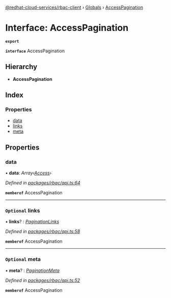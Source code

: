 [@redhat-cloud-services/rbac-client](../README.md) › [Globals](../globals.md) › [AccessPagination](accesspagination.md)

# Interface: AccessPagination

**`export`** 

**`interface`** AccessPagination

## Hierarchy

* **AccessPagination**

## Index

### Properties

* [data](accesspagination.md#data)
* [links](accesspagination.md#optional-links)
* [meta](accesspagination.md#optional-meta)

## Properties

###  data

• **data**: *Array‹[Access](access.md)›*

*Defined in [packages/rbac/api.ts:64](https://github.com/fhlavac/javascript-clients/blob/master/packages/rbac/api.ts#L64)*

**`memberof`** AccessPagination

___

### `Optional` links

• **links**? : *[PaginationLinks](paginationlinks.md)*

*Defined in [packages/rbac/api.ts:58](https://github.com/fhlavac/javascript-clients/blob/master/packages/rbac/api.ts#L58)*

**`memberof`** AccessPagination

___

### `Optional` meta

• **meta**? : *[PaginationMeta](paginationmeta.md)*

*Defined in [packages/rbac/api.ts:52](https://github.com/fhlavac/javascript-clients/blob/master/packages/rbac/api.ts#L52)*

**`memberof`** AccessPagination
